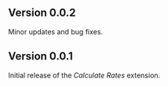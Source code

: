 ## Version 0.0.2

Minor updates and bug fixes.
## Version 0.0.1

Initial release of the _Calculate Rates_ extension.